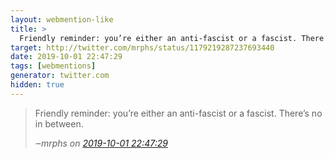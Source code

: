 ```yaml
---
layout: webmention-like
title: >
  Friendly reminder: you’re either an anti-fascist or a fascist. There’s no in between.
target: http://twitter.com/mrphs/status/1179219287237693440
date: 2019-10-01 22:47:29
tags: [webmentions]
generator: twitter.com
hidden: true
---
```



<blockquote>
  <p>
    Friendly reminder: you’re either an anti-fascist or a fascist. There’s no in between.
  </p>
  <cite>‒<span class="p-author p-name">mrphs</span>
    on
    <a href="http://twitter.com/mrphs/status/1179219287237693440" rel="external nofollow">2019-10-01 22:47:29</a>
  </cite>
</blockquote>

